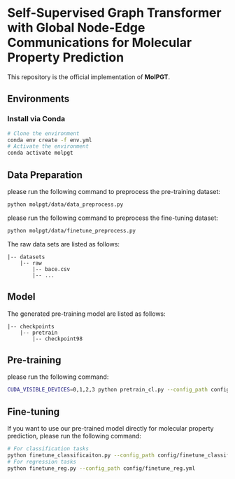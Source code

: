 # Self-Supervised Graph Transformer with Global Node-Edge Communications for Molecular Property Prediction

This repository is the official implementation of **MolPGT**.

## Environments

### Install via Conda

```bash
# Clone the environment
conda env create -f env.yml
# Activate the environment
conda activate molpgt
```
## Data Preparation

please run the following command to preprocess the pre-training dataset:

```bash
python molpgt/data/data_preprocess.py
```

please run the following command to preprocess the fine-tuning dataset:

```bash
python molpgt/data/finetune_preprocess.py
```

The raw data sets are listed as follows:

```
|-- datasets
    |-- raw
        |-- bace.csv
        |-- ...
```

## Model

The generated pre-training model are listed as follows:

```
|-- checkpoints
    |-- pretrain
        |-- checkpoint98
```


## Pre-training

please run the following command:
```bash
CUDA_VISIBLE_DEVICES=0,1,2,3 python pretrain_cl.py --config_path config/pretrain_cl.yml
```

## Fine-tuning

If you want to use our pre-trained model directly for molecular property prediction, please run the following command:

```bash
# For classification tasks
python finetune_classificaiton.py --config_path config/finetune_classificaiton.yml
# For regression tasks
python finetune_reg.py --config_path config/finetune_reg.yml
```
